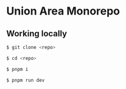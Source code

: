 # Union Area Monorepo

## Working locally

```bash
$ git clone <repo>
```

```bash
$ cd <repo>
```

```bash
$ pnpm i
```

```bash
$ pnpm run dev
```
